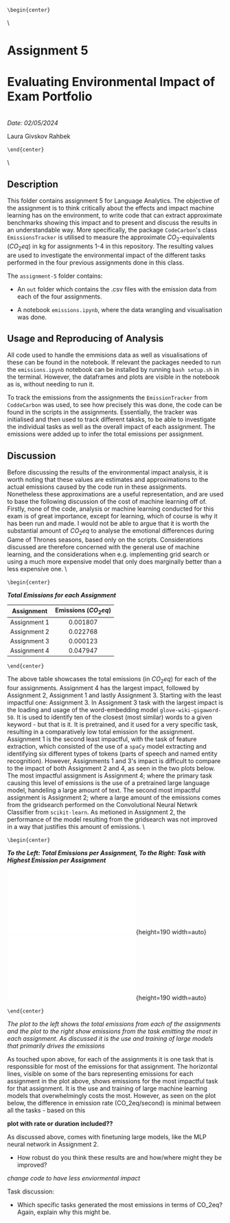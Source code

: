 ```{=latex}
\begin{center}
```
\ 

# Assignment 5

# Evaluating Environmental Impact of Exam Portfolio

\
*Date: 02/05/2024*

Laura Givskov Rahbek 
```{=latex}
\end{center}
```
\

## Description 

This folder contains assignment 5 for Language Analytics. The objective of the assignment is to think critically about the effects and impact machine learning has on the environment, to write code that can extract approximate benchmarks showing this impact and to present and discuss the results in an understandable way. More specifically, the package ```CodeCarbon```'s class ```EmissionsTracker``` is utilised to measure the approximate $CO_2$-equivalents ($CO_2eq$) in kg for assignments 1-4 in this repository. The resulting values are used to investigate the environmental impact of the different tasks performed in the four previous assignments done in this class. 

The ```assignment-5``` folder contains:  

- An ```out``` folder which contains the .csv files with the emission data from each of the four assignments.  

- A notebook ```emissions.ipynb```, where the data wrangling and visualisation was done. 

## Usage and Reproducing of Analysis

All code used to handle the emmisions data as well as visualisations of these can be found in the notebook. If relevant the packages needed to run the ```emissions.ipynb``` notebook can be installed by running ```bash setup.sh``` in the terminal. However, the dataframes and plots are visible in the notebook as is, without needing to run it. 

To track the emissions from the assignments the ```EmissionTracker``` from ```CoddeCarbon``` was used, to see how precisely this was done, the code can be found in the scripts in the assignments. Essentially, the tracker was initialised and then used to track different taksks, to be able to investigate the individual tasks as well as the overall impact of each assignment. The emissions were added up to infer the total emissions per assignment. 

## Discussion 

Before discussing the results of the environmental impact analysis, it is worth noting that these values are estimates and approximations to the actual emissions caused by the code run in these assignments. Nonetheless these approximations are a useful representation, and are used to base the following discussion of the cost of machine learning off of. Firstly, none of the code, analysis or machine learning conducted for this exam is of great importance, except for learning, which of course is why it has been run and made. I would not be able to argue that it is worth the substantial amount of $CO_2eq$ to analyse the emotional differences during Game of Thrones seasons, based only on the scripts. Considerations discussed are therefore concerned with the general use of machine learning, and the considerations when e.g. implementing grid search or using a much more expensive model that only does marginally better than a less expensive one. 
\

```{=latex}
\begin{center}
```
***Total Emissions for each Assignment***

|Assignment  | Emissions ($CO_2eq$)|
|------------|:----------------:|
|Assignment 1|0.001807          |
|Assignment 2|0.022768          |
|Assignment 3|0.000123          |
|Assignment 4|0.047947          |
```{=latex}
\end{center}
```


The above table showcases the total emissions (in $CO_2eq$) for each of the four assignments. Assignment 4 has the largest impact, followed by Assignment 2, Assignment 1 and lastly Assignment 3. Starting with the least impactful one: Assignment 3. In Assignment 3 task with the largest impact is the loading and usage of the word-embedding model ```glove-wiki-gigaword-50```. It is used to identify ten of the closest (most similar) words to a given keyword - but that is it. It is pretrained, and it used for a very specific task, resulting in a comparatively low total emission for the assignment. Assignment 1 is the second least impactful, with the task of feature extraction, which consisted of the use of a ```spaCy``` model extracting and identifying six different types of tokens (parts of speech and named entity recognition). However, Assignments 1 and 3's impact is difficult to compare to the impact of both Assignment 2 and 4, as seen in the two plots below. The most impactful assignment is Assignment 4; where the primary task causing this level of emissions is the use of a pretrained large language model, handeling a large amount of text. The second most impactful assignment is Assignment 2; where a large amount of the emissions comes from the gridsearch performed on the Convolutional Neural Netwrk Classifier from ```scikit-learn```. As metioned in Assignment 2, the performance of the model resulting from the gridsearch was not improved in a way that justifies this amount of emissions. 
\

```{=latex}
\begin{center}
```
***To the Left: Total Emissions per Assignment, To the Right: Task with Highest Emission per Assignment***

![](plots/total_emissions.pdf){height=190 width=auto}![](plots/perc_emmissions.pdf){height=190 width=auto}
```{=latex}
\end{center}
```

*The plot to the left shows the total emissions from each of the assignments and the plot to the right show emissions from the task emitting the most in each assignment. As discussed it is the use and training of large models that primarily drives the emissions*


As touched upon above, for each of the assignments it is one task that is responssible for most of the emissions for that assignment. The horizontal lines, visible on some of the bars representing emissions for each assignment in the plot above, shows emissions for the most impactful task for that assignment. It is the use and training of large machine learning models that overwhelmingly costs the most. However, as seen on the plot below, the difference in emission rate (CO_2eq/second) is minimal between all the tasks - based on this

**plot with rate or duration included??**

As discussed above,  comes with finetuning large models, like the MLP neural network in Assignment 2. 

- How robust do you think these results are and how/where might they be improved? 

*change code to have less enviormental impact*

Task discussion: 

- Which specific tasks generated the most emissions in terms of CO_2eq? Again, explain why this might be.


